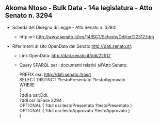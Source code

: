 ## Akoma Ntoso - Bulk Data - 14a legislatura - Atto Senato n. 3294 ##

* Scheda del Disegno di Legge - Atto Senato n. 3294:
	* http url: http://www.senato.it/leg/14/BGT/Schede/Ddliter/22512.htm

* Riferimenti al sito OpenData del Senato http://dati.senato.it/:
	* Link OpenData: http://dati.senato.it/ddl/22512
	* Query SPARQL per i documenti relativi all'Atto Senato:

        PREFIX osr: <http://dati.senato.it/osr/>  
		SELECT DISTINCT ?testoPresentato ?testoApprovato  
		WHERE  
		{  
		    ?ddl a osr:Ddl.  
		    ?ddl osr:idFase 3294 .  
		    OPTIONAL { ?ddl osr:testoPresentato ?testoPresentato }  
		    OPTIONAL { ?ddl osr:testoApprovato ?testoApprovato }  
		}
		